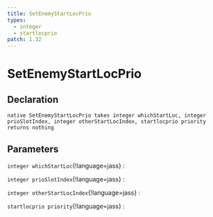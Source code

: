 ```yaml
---
title: SetEnemyStartLocPrio
types:
  - integer
  - startlocprio
patch: 1.32
---
```


# SetEnemyStartLocPrio

## Declaration

```jass
native SetEnemyStartLocPrio takes integer whichStartLoc, integer prioSlotIndex, integer otherStartLocIndex, startlocprio priority returns nothing
```

## Parameters
`integer whichStartLoc`{!language=jass}
: 

`integer prioSlotIndex`{!language=jass}
: 

`integer otherStartLocIndex`{!language=jass}
: 

`startlocprio priority`{!language=jass}
: 
